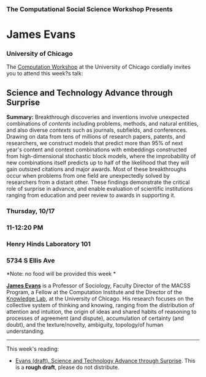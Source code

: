 ### The Computational Social Science Workshop Presents

# James Evans 
### University of Chicago


The [Computation Workshop](https://macss.uchicago.edu/content/computation-workshop) at the University of Chicago cordially invites you to attend this week?s talk:

## Science and Technology Advance through Surprise

**Summary:** Breakthrough discoveries and inventions involve unexpected combinations of *contents* including problems, methods, and natural entities, and also diverse *contexts* such as journals, subfields, and conferences. Drawing on data from tens of millions of research papers, patents, and researchers, we construct models that predict more than 95% of next year's content and context combinations with embeddings constructed from high-dimensional stochastic block models, where the improbability of new combinations itself predicts up to half of the likelihood that they will gain outsized citations and major awards. Most of these breakthroughs occur when problems from one field are unexpectedly solved by researchers from a distant other. These findings demonstrate the critical role of surprise in advance, and enable evaluation of scientific institutions ranging from education and peer review to awards in supporting it.

### Thursday, 10/17
### 11-12:20 PM 
### Henry Hinds Laboratory 101
### 5734 S Ellis Ave

*Note: no food will be provided this week *

[**James Evans**](https://macss.uchicago.edu/directory/james-evans) is a Professor of Sociology, Faculty Director of the MACSS Program, a Fellow at the Computation Institute and the Director of the [Knowledge Lab](http://knowledgelab.org), at the University of Chicago. His research focuses on the collective system of thinking and knowing, ranging from the distribution of attention and intuition, the origin of ideas and shared habits of reasoning to processes of agreement (and dispute), accumulation of certainty (and doubt), and the texture/novelty, ambiguity, topology/of human understanding.

---

This week's reading:
-  [Evans (draft). Science and Technology Advance through Surprise](https://github.com/uchicago-computation-workshop/Fall2019/blob/master/10-17_Evans/Evans%E2%80%94Advance_Through_Surprise.pdf). This is a **rough draft**, please do not distribute.

